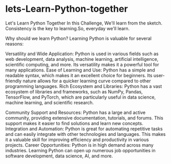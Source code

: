 # lets-Learn-Python-together
Let's Learn Python Together
In this Challenge, We'll learn from the sketch. Consistency is the key to learning.So, everyday we'll learn.

Why should we learn Python?
Learning Python is valuable for several reasons:

Versatility and Wide Application: Python is used in various fields such as web development, data analysis, machine learning, artificial intelligence, scientific computing, and more. Its versatility makes it a powerful tool for many applications.
Ease of Learning and Use: Python has a simple and readable syntax, which makes it an excellent choice for beginners. Its user-friendly nature allows for a quicker learning curve compared to other programming languages.
Rich Ecosystem and Libraries: Python has a vast ecosystem of libraries and frameworks, such as NumPy, Pandas, TensorFlow, and PyTorch, which are particularly useful in data science, machine learning, and scientific research.

Community Support and Resources: Python has a large and active community, providing extensive documentation, tutorials, and forums. This support makes it easier to find solutions and learn new concepts.
Integration and Automation: Python is great for automating repetitive tasks and can easily integrate with other technologies and languages. This makes it a valuable skill for improving efficiency and productivity in various projects.
Career Opportunities: Python is in high demand across many industries. Learning Python can open up numerous job opportunities in software development, data science, AI, and more.
